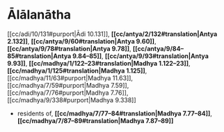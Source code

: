 # Ālālanātha

[[cc/adi/10/131#purport|Ādi 10.131]], **[[cc/antya/2/132#translation|Antya 2.132]]**, **[[cc/antya/9/60#translation|Antya 9.60]]**, **[[cc/antya/9/78#translation|Antya 9.78]]**, **[[cc/antya/9/84–85#translation|Antya 9.84–85]]**, **[[cc/antya/9/93#translation|Antya 9.93]]**, **[[cc/madhya/1/122–23#translation|Madhya 1.122–23]]**, **[[cc/madhya/1/125#translation|Madhya 1.125]]**, [[cc/madhya/11/63#purport|Madhya 11.63]], [[cc/madhya/7/59#purport|Madhya 7.59]], [[cc/madhya/7/76#purport|Madhya 7.76]], [[cc/madhya/9/338#purport|Madhya 9.338]]

* residents of, **[[cc/madhya/7/77–84#translation|Madhya 7.77–84]]**, **[[cc/madhya/7/87–89#translation|Madhya 7.87–89]]**
